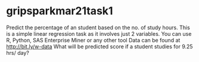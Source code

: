 # gripsparkmar21task1
Predict the percentage of an student based on the no. of study hours.
This is a simple linear regression task as it involves just 2 variables.
You can use R, Python, SAS Enterprise Miner or any other tool 
Data can be found at http://bit.ly/w-data
What will be predicted score if a student studies for 9.25 hrs/ day?
